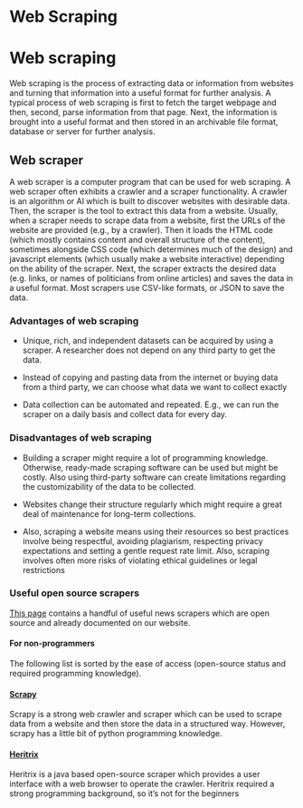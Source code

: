 # Web Scraping

# Web scraping

Web scraping is the process of extracting data or information from websites and turning that information into a useful format for further analysis. A typical process of web scraping is first to fetch the target webpage and then, second, parse information from that page. Next,  the information is brought into a useful format and then stored in an archivable file format, database or server for further analysis.

## Web scraper

A web scraper is a computer program that can be used for web scraping.  A web scraper often exhibits a crawler and a scraper functionality. A crawler is an algorithm or AI which is built to discover websites with desirable data. Then, the scraper is the tool to extract this data from a website. Usually, when a scraper needs to scrape data from a website, first the URLs of the website are provided (e.g., by a crawler). Then it loads the HTML code (which mostly contains content and overall structure of the content), sometimes alongside CSS code (which determines much of the design) and javascript elements (which usually make a website interactive) depending on the ability of the scraper. Next, the scraper extracts the desired data (e.g. links, or names of politicians from online articles) and saves the data in a useful format. Most scrapers use CSV-like formats, or JSON to save the data.

### Advantages of web scraping

* Unique, rich, and independent datasets can be acquired by using a scraper. A researcher does not depend on any third party to get the data.

* Instead of copying and pasting data from the internet or buying data from a third party, we can choose what data we want to collect exactly

* Data collection can be automated and repeated. E.g., we can run the scraper on a daily basis and collect data for every day.

### Disadvantages of web scraping

* Building a scraper might require a lot of programming knowledge. Otherwise, ready-made scraping software can be used but might be costly. Also using third-party software can create limitations regarding the customizability of the data to be collected.

* Websites change their structure regularly which might require a great deal of maintenance for long-term collections.

* Also, scraping a website means using their resources so best practices involve being respectful, avoiding plagiarism, respecting privacy expectations and setting a gentle request rate limit. Also, scraping involves often more risks of violating ethical guidelines or legal restrictions

### Useful open source scrapers

[This page](https://github.com/Leibniz-HBI/Social-Media-Observatory/wiki/General-News-Scrapers) contains a handful of useful news scrapers which are open source and already documented on our website.
  
#### For non-programmers

The following list is sorted by the ease of access (open-source status and required programming knowledge).

#### [Scrapy](https://github.com/scrapy/scrapy)

Scrapy is a strong web crawler and scraper which can be used to scrape data from a website and then store the data in a structured way. However, scrapy has a little bit of python programming knowledge.

#### [Heritrix](https://webarchive.jira.com/wiki/spaces/Heritrix/overview)

Heritrix is a java based open-source scraper which provides a user interface with a web browser to operate the crawler. Heritrix required a strong programming background, so it’s not for the beginners

